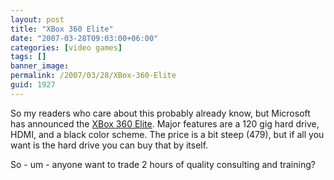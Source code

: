 ```yaml
---
layout: post
title: "XBox 360 Elite"
date: "2007-03-28T09:03:00+06:00"
categories: [video games]
tags: []
banner_image: 
permalink: /2007/03/28/XBox-360-Elite
guid: 1927
---
```


So my readers who care about this probably already know, but Microsoft has announced the <a href="http://www.joystiq.com/2007/03/28/the-xbox-360-elite-is-official-hdmi-and-120gb-for-479/">XBox 360 Elite</a>. Major features are a 120 gig hard drive, HDMI, and a black color scheme. The price is a bit steep (479), but if all you want is the hard drive you can buy that by itself. 

So - um - anyone want to trade 2 hours of quality consulting and training?